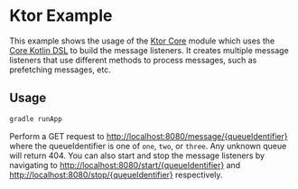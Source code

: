 # Ktor Example

This example shows the usage of the [Ktor Core](../../ktor/core) module which uses the [Core Kotlin DSL](../../extensions/core-kotlin-dsl) to build
the message listeners. It creates multiple message listeners that use different methods to process messages, such as prefetching messages, etc.

## Usage

```bash
gradle runApp
```

Perform a GET request to [http://localhost:8080/message/{queueIdentifier}](http://localhost:8080/message/one) where the queueIdentifier is one
of `one`, `two`, or `three`. Any unknown queue will return 404. You can also start and stop the message listeners by navigating to
[http://localhost:8080/start/{queueIdentifier}](http://localhost:8080/start/one) and
[http://localhost:8080/stop/{queueIdentifier}](http://localhost:8080/stop/one) respectively.
